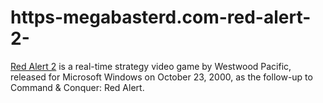 # https-megabasterd.com-red-alert-2-
[Red Alert 2](https://megabasterd.com/red-alert-2/) is a real-time strategy video game by Westwood Pacific, released for Microsoft Windows on October 23, 2000, as the follow-up to Command &amp; Conquer: Red Alert.
